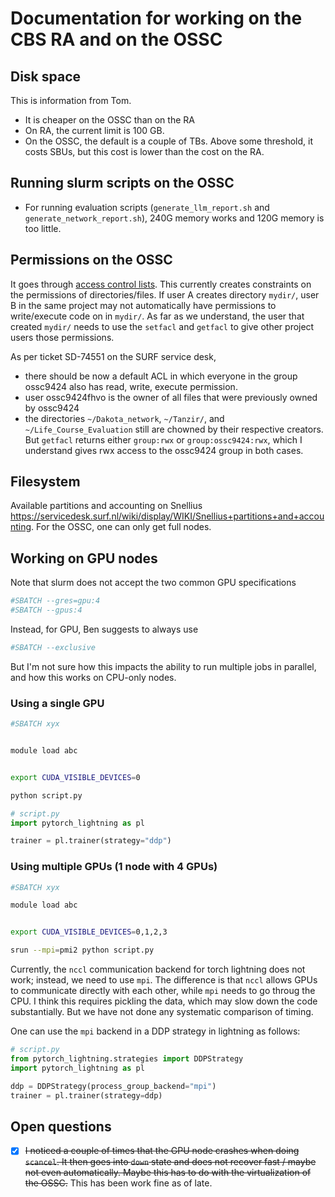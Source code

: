 
# Documentation for working on the CBS RA and on the OSSC


## Disk space

This is information from Tom.

- It is cheaper on the OSSC than on the RA 
- On RA, the current limit is 100 GB. 
- On the OSSC, the default is a couple of TBs. Above some threshold, it costs SBUs, but this cost is lower than the cost on the RA. 

## Running slurm scripts on the OSSC

- For running evaluation scripts (`generate_llm_report.sh` and `generate_network_report.sh`), 240G memory works and 120G memory is too little. 


## Permissions on the OSSC

It goes through [access control lists](https://servicedesk.surf.nl/wiki/pages/viewpage.action?pageId=30660238). 
This currently creates constraints on the permissions of directories/files. If user A creates directory `mydir/`, user B in the same project may not automatically have permissions to write/execute code on in `mydir/`. As far as we understand, the user that created `mydir/` needs to use the `setfacl` and `getfacl` to give other project users those permissions. 

As per ticket SD-74551 on the SURF service desk, 
- there should be now a default ACL in which everyone in the group ossc9424 also has read, write, execute permission. 
- user ossc9424fhvo is the owner of all files that were previously owned by ossc9424
- the directories `~/Dakota_network`, `~/Tanzir/`, and `~/Life_Course_Evaluation` still are chowned by their respective creators. But `getfacl` returns either `group:rwx` or `group:ossc9424:rwx`, which I understand gives rwx access to the ossc9424 group in both cases.


## Filesystem

Available partitions and accounting on Snellius https://servicedesk.surf.nl/wiki/display/WIKI/Snellius+partitions+and+accounting. For the OSSC, one can only get full nodes.


## Working on GPU nodes


Note that slurm does not accept the two common GPU specifications
```bash
#SBATCH --gres=gpu:4
#SBATCH --gpus:4
```

Instead, for GPU, Ben suggests to always use 
```bash
#SBATCH --exclusive 
```

But I'm not sure how this impacts the ability to run multiple jobs in parallel, and how this works on CPU-only nodes.



### Using a single GPU

```bash
#SBATCH xyx


module load abc 


export CUDA_VISIBLE_DEVICES=0

python script.py

```


```python
# script.py
import pytorch_lightning as pl 

trainer = pl.trainer(strategy="ddp")

```


### Using multiple GPUs (1 node with 4 GPUs)

```bash
#SBATCH xyx

module load abc 


export CUDA_VISIBLE_DEVICES=0,1,2,3

srun --mpi=pmi2 python script.py 

```

Currently, the `nccl` communication backend for torch lightning does not work; instead, we need to use `mpi`. The difference is that `nccl` allows GPUs to communicate directly with each other, while `mpi` needs to go throug the CPU. I think this requires pickling the data, which may slow down the code substantially. But we have not done any systematic comparison of timing.

One can use the `mpi` backend in a DDP strategy in lightning as follows:


```python
# script.py
from pytorch_lightning.strategies import DDPStrategy
import pytorch_lightning as pl 

ddp = DDPStrategy(process_group_backend="mpi")
trainer = pl.trainer(strategy=ddp)

```


## Open questions 

- [x] ~~I noticed a couple of times that the GPU node crashes when doing `scancel`. It then goes into `down` state and does not recover fast / maybe not even automatically. Maybe this has to do with the virtualization of the OSSC.~~ This has been work fine as of late.
